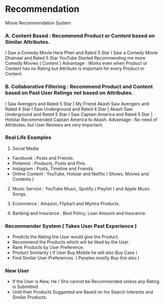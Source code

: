 # Recommendation
Movie Recommendation System

### A. Content Based : Recommend Product or Content based on Similar Attributes.

I Saw a Comedy Movie Hera Pheri and Rated 5 Star
I Saw a Comedy Movie Dhamaal and Rated 5 Star
YouTube Started Recommending me more Comedy Movies ( Content )
Advantage : Works even when Product or Content has no Rating but Attribute is Important for every Product or Content.

### B. Collaborative Filtering : Recommend Product and Content based on Past User Ratings not based on Attributes.

I Saw Avengers and Rated 5 Star | My Friend Akash Saw Avengers and Rated 4 Star
I Saw Underground and Rated 4 Star | Akash Saw Underground and Rated 5 Star
I Saw Captain America and Rated 5 Star | Hotstar Recommended Captain America to Akash.
Advantage : No need of Attributes, but User Reviews are very Important.

### Real Life Examples

1. Social Media
- Facebook : Posts and Friends.
- Pinterest : Products, Posts and Pins.
- Instagram : Posts, Timeline and Friends.
- Online Content : YouTube, Hotstar and Netflix ( Shows, Movies and Contents )

2. Music Service : YouTube Music, Spotify ( Playlist ) and Apple Music Songs.

3. Ecommerce : Amazon, Flipkart and Myntra Products.

4. Banking and Insurance : Best Policy, Loan Amount and Insurance.

### Recommender System ( Takes User Past Experience )

- Predicts the Rating the User would give the Product.
- Recommend the Products which will be liked by the User.
- Rank Products by User Preference.
- Product Similarity ( If User Buy Mobile he will also Buy Case )
- Find Similar User Preferences. ( Peoples mostly Buy this also )

### New User

- If the User is New, He / She cannot be Recommended unless any Rating is Submitted.
- Until then Products Suggested are Based on his Search Interests and Similar Products.
